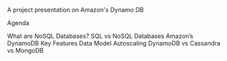 A project presentation on Amazon's Dynamo DB 

Agenda

What are NoSQL Databases?
SQL vs NoSQL Databases
Amazon’s DynamoDB
Key Features
Data Model
Autoscaling
DynamoDB vs Cassandra vs MongoDB


